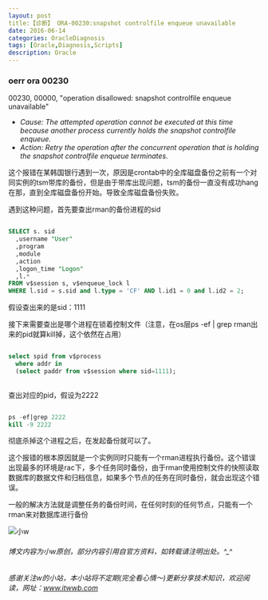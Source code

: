 ```yaml
---
layout: post
title:【诊断】 ORA-00230:snapshot controlfile enqueue unavailable
date: 2016-06-14
categories: OracleDiagnosis
tags: [Oracle,Diagnosis,Scripts]
description: Oracle
---
```



### oerr ora 00230

00230, 00000, "operation disallowed: snapshot controlfile enqueue unavailable"

- *Cause:  The attempted operation cannot be executed at this time because another process currently holds the snapshot controlfile enqueue.*
- *Action: Retry the operation after the concurrent operation that is holding the snapshot controlfile enqueue terminates.*

这个报错在某韩国银行遇到一次，原因是crontab中的全库磁盘备份之前有一个对同实例的tsm带库的备份，但是由于带库出现问题，tsm的备份一直没有成功hang在那，直到全库磁盘备份开始。导致全库磁盘备份失败。

遇到这种问题，首先要查出rman的备份进程的sid

```sql

SELECT s. sid
  ,username "User"
  ,program
  ,module
  ,action
  ,logon_time "Logon"
  ,l.*
FROM v$session s, v$enqueue_lock l
WHERE l.sid = s.sid and l.type = 'CF' AND l.id1 = 0 and l.id2 = 2;  

```

假设查出来的是sid：1111

接下来需要查出是哪个进程在锁着控制文件（注意，在os层ps -ef &#124; grep rman出来的pid就算kill掉，这个依然在占用）

```sql

select spid from v$process 
  where addr in
  (select paddr from v$session where sid=1111);
  
```
  
查出对应的pid，假设为2222

```sql

ps -ef|grep 2222
kill -9 2222

```

彻底杀掉这个进程之后，在发起备份就可以了。

这个报错的根本原因就是一个实例同时只能有一个rman进程执行备份。这个错误出现最多的环境是rac下，多个任务同时备份，由于rman使用控制文件的快照读取数据库的数据文件和归档信息，如果多个节点的任务在同时备份，就会出现这个错误。

一般的解决方法就是调整任务的备份时间，在任何时刻的任何节点，只能有一个rman来对数据库进行备份
 



![小w](https://wx2.sinaimg.cn/mw1024/891ecf4fly1fr361nvrcnj207w07sad7.jpg)

###### 博文内容为小w原创，部分内容引用自官方资料，如转载请注明出处。^_^

###### 感谢关注w的小站，本小站将不定期(完全看心情～)更新分享技术知识，欢迎阅读，网址：www.itwwb.com







